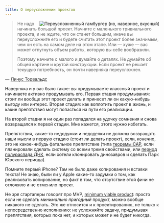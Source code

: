```yaml
---
title: О переусложнении проектов
---
```


<img src="https://sellme.biz/pics/2014/big_sandwich.png" style="float:right"
     alt="Переусложненный гамбургер (но, наверное, вкусный)">

> Не надо начинать большой проект. Начните с маленького тривиального проекта, и не 
> ждите, что он станет большим, иначе вы переусложните его и будете считать этот 
> проект более значимым, чем он есть на самом деле на этом этапе. Или — хуже — вас 
> может отпугнуть объем работы, которую вы себе вообразили.
>
> Поэтому начните с малого и думайте о деталях. Не думайте об общей картине и крутой 
> конструкции. Если проект не решает текущую потребность, он почти наверняка 
> переусложнен.

— [Линус Торвальдс][linus]

Наверняка и у вас было такое: вы придумываете классный проект и начинаете активно
продумывать его. Первая стадия продумывания: стоит ли вообще этот проект делать и
принесет ли он какую-нибудь выгоду или интерес. Вторая стадия: как воплотить проект
в жизнь, и какие препятствия могут попасться на пути его реализации.

На второй стадии я ни один раз попадался на удочку сомнения и снова возвращался
к первой стадии. Мне кажется, этого нужно избегать.

Препятствия, какие-то недодумки и недоделки не должны возвращать наши мысли в
первую стадию (стоит ли делать проект), если, конечно, это не какое-нибудь
фатальное препятствие (типа [теоремы CAP][cap], если планировали сделать систему
со всеми тремя свойствами, или [период полураспада ДНК][dna], если хотели
клонировать динозавров и сделать Парк Юрского периода).

Помните первый iPhone? Там не было даже копирования и вставки текста! Не знаю,
были ли у Apple какие-то задумки о том, как реализовать копирование, но факт в
том, что отсутствие этой фичи не отложило и не отменило проект.

Не зря стартаперы говорят про MVP, [minimum viable product][mvp]:
просто если не сделать *минимально пригодный* продукт, можно вообще никакого
не сделать. Это же относится и к проектированию, не только к непосредственно
исполнению: не усложняйте задачу, придумывая препятствия, которых пока нет,
и которых может и не будет никогда.

[linus]: https://sellme.biz/2008/04/o-malenkix-i-bolshix-proektax.html
[cap]: https://ru.wikipedia.org/wiki/%D0%A2%D0%B5%D0%BE%D1%80%D0%B5%D0%BC%D0%B0_CAP
[dna]: http://www.nature.com/news/dna-has-a-521-year-half-life-1.11555
[mvp]: https://en.wikipedia.org/wiki/Minimum_viable_product